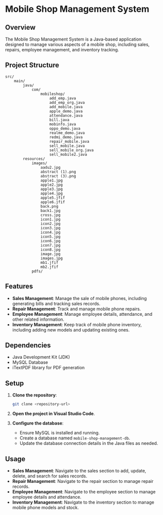 # Mobile Shop Management System

## Overview

The Mobile Shop Management System is a Java-based application designed to manage various aspects of a mobile shop, including sales, repairs, employee management, and inventory tracking.

## Project Structure

```
src/
    main/
        java/
            com/
                mobileshop/
                    add_emp.java
                    add_emp_org.java
                    add_mobile.java
                    apple_demo.java
                    attendance.java
                    bill.java
                    mobinfo.java
                    oppo_demo.java
                    realme_demo.java
                    redmi_demo.java
                    repair_mobile.java
                    sell_mobile.java
                    sell_mobile_org.java
                    sell_mobile2.java
        resources/
            images/
                aadu2.jpg
                abstract (1).png
                abstract (3).png
                apple1.jpg
                apple2.jpg
                apple3.jpg
                apple4.jpg
                apple5.jfif
                apple6.jfif
                back.png
                back1.jpg
                cross.jpg
                icon1.jpg
                icon2.jpg
                icon3.jpg
                icon4.jpg
                icon5.jpg
                icon6.jpg
                icon7.jpg
                icon8.jpg
                image.jpg
                images.jpg
                mb1.jfif
                mb2.jfif
            pdfs/
```

## Features

- **Sales Management**: Manage the sale of mobile phones, including generating bills and tracking sales records.
- **Repair Management**: Track and manage mobile phone repairs.
- **Employee Management**: Manage employee details, attendance, and other related information.
- **Inventory Management**: Keep track of mobile phone inventory, including adding new models and updating existing ones.

## Dependencies

- Java Development Kit (JDK)
- MySQL Database
- iTextPDF library for PDF generation

## Setup

1. **Clone the repository**:
    ```sh
    git clone <repository-url>
    ```

2. **Open the project in Visual Studio Code**.

3. **Configure the database**:
    - Ensure MySQL is installed and running.
    - Create a database named `mobile-shop-management-db`.
    - Update the database connection details in the Java files as needed.

## Usage

- **Sales Management**: Navigate to the sales section to add, update, delete, and search for sales records.
- **Repair Management**: Navigate to the repair section to manage repair records.
- **Employee Management**: Navigate to the employee section to manage employee details and attendance.
- **Inventory Management**: Navigate to the inventory section to manage mobile phone models and stock.
